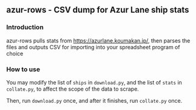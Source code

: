 ## azur-rows - CSV dump for Azur Lane ship stats

### Introduction

azur-rows pulls stats from https://azurlane.koumakan.jp/, then parses the files and outputs CSV for importing into your spreadsheet program of choice

### How to use

You may modify the list of `ships` in `download.py`,
and the list of `stats` in `collate.py`, to affect the scope
of the data to scrape.

Then, run `download.py` once, and after it finishes, run `collate.py` once.
